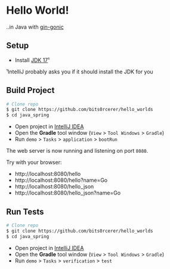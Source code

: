 # Hello World!

..in Java with [gin-gonic](https://spring.io/)

## Setup

- Install [JDK 17](https://www.oracle.com/java/technologies/javase/jdk17-archive-downloads.html)¹

¹IntelliJ probably asks you if it should install the JDK for you

## Build Project

```bash
# Clone repo
$ git clone https://github.com/bits0rcerer/hello_worlds
$ cd java_spring
```

- Open project in [IntelliJ IDEA](https://www.jetbrains.com/idea/)
- Open the **Gradle** tool window (`View` > `Tool Windows` > `Gradle`)
- Run `demo` > `Tasks` > `application` > `bootRun`

The web server is now running and listening on port `8080`.

Try with your browser:

- http://localhost:8080/hello
- http://localhost:8080/hello?name=Go
- http://localhost:8080/hello_json
- http://localhost:8080/hello_json?name=Go

## Run Tests

```bash
# Clone repo
$ git clone https://github.com/bits0rcerer/hello_worlds
$ cd java_spring
```

- Open project in [IntelliJ IDEA](https://www.jetbrains.com/idea/)
- Open the **Gradle** tool window (`View` > `Tool Windows` > `Gradle`)
- Run `demo` > `Tasks` > `verification` > `test`
